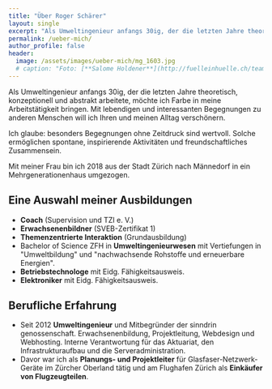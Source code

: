 ```yaml
---
title: "Über Roger Schärer"
layout: single
excerpt: "Als Umweltingenieur anfangs 30ig, der die letzten Jahre theoretisch, konzeptionell und abstrakt arbeitete, möchte ich Farbe in meine Arbeitstätigkeit bringen. Mit lebendigen und interessanten Begegnungen zu anderen Menschen will ich Ihren und meinen Alltag verschönern."
permalink: /ueber-mich/
author_profile: false
header:
  image: /assets/images/ueber-mich/mg_1603.jpg
  # caption: "Foto: [**Salome Holdener**](http://fuelleinhuelle.ch/team.html)"
---
```


Als Umweltingenieur anfangs 30ig, der die letzten Jahre theoretisch, konzeptionell und abstrakt arbeitete, möchte ich Farbe in meine Arbeitstätigkeit bringen. Mit lebendigen und interessanten Begegnungen zu anderen Menschen will ich Ihren und meinen Alltag verschönern.

Ich glaube: besonders Begegnungen ohne Zeitdruck sind wertvoll. Solche ermöglichen spontane, inspirierende Aktivitäten und freundschaftliches Zusammensein.

Mit meiner Frau bin ich 2018 aus der Stadt Zürich nach Männedorf in ein Mehr&shy;generationen&shy;haus umgezogen.

## Eine Auswahl meiner Ausbildungen

* **Coach** (Supervision und TZI e. V.)
* **Erwachsenenbildner** (SVEB-Zertifikat 1)
* **Themenzentrierte Interaktion** (Grundausbildung)
* Bachelor of Science ZFH in **Umweltingenieurwesen** mit Vertiefungen in "Umweltbildung" und "nachwachsende Rohstoffe und erneuerbare Energien".
* **Betriebstechnologe** mit Eidg. Fähigkeitsausweis.
* **Elektroniker** mit Eidg. Fähigkeitsausweis.

## Berufliche Erfahrung

* Seit 2012 **Umweltingenieur** und Mitbegründer der sinndrin genossenschaft. Erwachsenenbildung, Projektleitung, Webdesign und Webhosting. Interne Verantwortung für das Aktuariat, den Infrastrukturaufbau und die Serveradministration.
* Davor war ich als **Planungs- und Projektleiter** für Glasfaser-Netzwerk-Geräte im Zürcher Oberland tätig und am Flughafen Zürich als **Einkäufer von Flugzeugteilen**.
